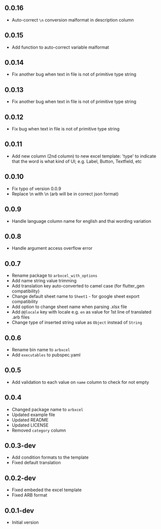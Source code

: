 ## 0.0.16

- Auto-correct `\n` conversion malformat in description column
  
## 0.0.15

- Add function to auto-correct variable malformat
  
## 0.0.14

- Fix another bug when text in file is not of primitive type string
  
## 0.0.13

- Fix another bug when text in file is not of primitive type string

## 0.0.12

- Fix bug when text in file is not of primitive type string

## 0.0.11

- Add new column (2nd column) to new excel template: 'type' to indicate that the word is what kind of UI; e.g. Label, Button, Textfield, etc

## 0.0.10

- Fix typo of version 0.0.9
- Replace \n with \\n (arb will be in correct json format)

## 0.0.9

- Handle language column name for english and thai wording variation

## 0.0.8

- Handle argument access overflow error

## 0.0.7

- Rename package to `arbxcel_with_options`
- Add name string value trimming
- Add translation key auto-converted to camel case (for flutter_gen compatibility)
- Change default sheet name to `Sheet1` - for google sheet export compatibility
- Add option to change sheet name when parsing .xlsx file
- Add `@@locale` key with locale e.g. `en` as value for 1st line of translated .arb files
- Change type of inserted string value as `Object` instead of `String`

## 0.0.6

- Rename bin name to `arbxcel`
- Add `executables` to pubspec.yaml 

## 0.0.5

- Add validation to each value on `name` column to check for not empty

## 0.0.4

- Changed package name to `arbxcel`
- Updated example file
- Updated README
- Updated LICENSE
- Removed `category` column

## 0.0.3-dev

- Add condition formats to the template
- Fixed default translation

## 0.0.2-dev

- Fixed embeded the excel template
- Fixed ARB format

## 0.0.1-dev

- Initial version
